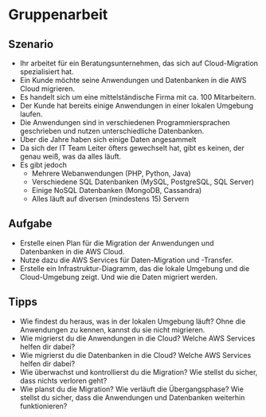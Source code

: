 # Gruppenarbeit

## Szenario

- Ihr arbeitet für ein Beratungsunternehmen, das sich auf Cloud-Migration spezialisiert hat.
- Ein Kunde möchte seine Anwendungen und Datenbanken in die AWS Cloud migrieren.
- Es handelt sich um eine mittelständische Firma mit ca. 100 Mitarbeitern.
- Der Kunde hat bereits einige Anwendungen in einer lokalen Umgebung laufen.
- Die Anwendungen sind in verschiedenen Programmiersprachen geschrieben und nutzen unterschiedliche Datenbanken.
- Über die Jahre haben sich einige Daten angesammelt
- Da sich der IT Team Leiter öfters gewechselt hat, gibt es keinen, der genau weiß, was da alles läuft.
- Es gibt jedoch
  - Mehrere Webanwendungen (PHP, Python, Java)
  - Verschiedene SQL Datenbanken (MySQL, PostgreSQL, SQL Server)
  - Einige NoSQL Datenbanken (MongoDB, Cassandra)
  - Alles läuft auf diversen (mindestens 15) Servern

## Aufgabe

- Erstelle einen Plan für die Migration der Anwendungen und Datenbanken in die AWS Cloud.
- Nutze dazu die AWS Services für Daten-Migration und -Transfer.
- Erstelle ein Infrastruktur-Diagramm, das die lokale Umgebung und die Cloud-Umgebung zeigt. Und wie die Daten migriert werden.

## Tipps

- Wie findest du heraus, was in der lokalen Umgebung läuft? Ohne die Anwendungen zu kennen, kannst du sie nicht migrieren.
- Wie migrierst du die Anwendungen in die Cloud? Welche AWS Services helfen dir dabei?
- Wie migrierst du die Datenbanken in die Cloud? Welche AWS Services helfen dir dabei?
- Wie überwachst und kontrollierst du die Migration? Wie stellst du sicher, dass nichts verloren geht?
- Wie planst du die Migration? Wie verläuft die Übergangsphase? Wie stellst du sicher, dass die Anwendungen und Datenbanken weiterhin funktionieren?
